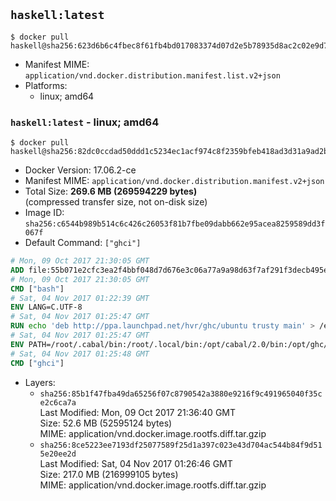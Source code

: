 ## `haskell:latest`

```console
$ docker pull haskell@sha256:623d6b6c4fbec8f61fb4bd017083374d07d2e5b78935d8ac2c02e9d7834aacb3
```

-	Manifest MIME: `application/vnd.docker.distribution.manifest.list.v2+json`
-	Platforms:
	-	linux; amd64

### `haskell:latest` - linux; amd64

```console
$ docker pull haskell@sha256:82dc0ccdad50ddd1c5234ec1acf974c8f2359bfeb418ad3d31a9ad2b70ff906f
```

-	Docker Version: 17.06.2-ce
-	Manifest MIME: `application/vnd.docker.distribution.manifest.v2+json`
-	Total Size: **269.6 MB (269594229 bytes)**  
	(compressed transfer size, not on-disk size)
-	Image ID: `sha256:c6544b989b514c6c426c26053f81b7fbe09dabb662e95acea8259589dd3f067f`
-	Default Command: `["ghci"]`

```dockerfile
# Mon, 09 Oct 2017 21:30:05 GMT
ADD file:55b071e2cfc3ea2f4bbf048d7d676e3c06a77a9a98d63f7af291f3decb495ec8 in / 
# Mon, 09 Oct 2017 21:30:05 GMT
CMD ["bash"]
# Sat, 04 Nov 2017 01:22:39 GMT
ENV LANG=C.UTF-8
# Sat, 04 Nov 2017 01:25:47 GMT
RUN echo 'deb http://ppa.launchpad.net/hvr/ghc/ubuntu trusty main' > /etc/apt/sources.list.d/ghc.list &&     apt-key adv --keyserver keyserver.ubuntu.com --recv-keys F6F88286 &&     apt-get update &&     apt-get install -y --no-install-recommends cabal-install-2.0 ghc-8.2.1 happy-1.19.5 alex-3.1.7             zlib1g-dev libtinfo-dev libsqlite3-0 libsqlite3-dev ca-certificates g++ git curl &&     curl -fSL https://github.com/commercialhaskell/stack/releases/download/v1.5.1/stack-1.5.1-linux-x86_64-static.tar.gz -o stack.tar.gz &&     curl -fSL https://github.com/commercialhaskell/stack/releases/download/v1.5.1/stack-1.5.1-linux-x86_64-static.tar.gz.asc -o stack.tar.gz.asc &&     apt-get purge -y --auto-remove curl &&     export GNUPGHOME="$(mktemp -d)" &&     gpg --keyserver ha.pool.sks-keyservers.net --recv-keys C5705533DA4F78D8664B5DC0575159689BEFB442 &&     gpg --batch --verify stack.tar.gz.asc stack.tar.gz &&     tar -xf stack.tar.gz -C /usr/local/bin --strip-components=1 &&     /usr/local/bin/stack config set system-ghc --global true &&     rm -rf "$GNUPGHOME" /var/lib/apt/lists/* /stack.tar.gz.asc /stack.tar.gz
# Sat, 04 Nov 2017 01:25:47 GMT
ENV PATH=/root/.cabal/bin:/root/.local/bin:/opt/cabal/2.0/bin:/opt/ghc/8.2.1/bin:/opt/happy/1.19.5/bin:/opt/alex/3.1.7/bin:/usr/local/sbin:/usr/local/bin:/usr/sbin:/usr/bin:/sbin:/bin
# Sat, 04 Nov 2017 01:25:48 GMT
CMD ["ghci"]
```

-	Layers:
	-	`sha256:85b1f47fba49da65256f07c8790542a3880e9216f9c491965040f35ce2c6ca7a`  
		Last Modified: Mon, 09 Oct 2017 21:36:40 GMT  
		Size: 52.6 MB (52595124 bytes)  
		MIME: application/vnd.docker.image.rootfs.diff.tar.gzip
	-	`sha256:8ce5223ee7193df25077589f25d1a397c023e43d704ac544b84f9d515e20ee2d`  
		Last Modified: Sat, 04 Nov 2017 01:26:46 GMT  
		Size: 217.0 MB (216999105 bytes)  
		MIME: application/vnd.docker.image.rootfs.diff.tar.gzip
